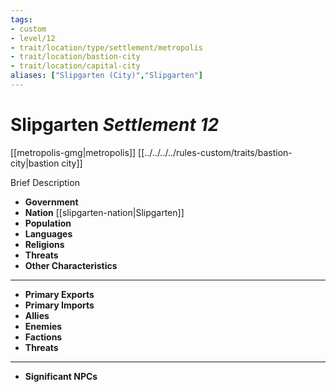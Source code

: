 ```yaml
---
tags:
- custom
- level/12 
- trait/location/type/settlement/metropolis 
- trait/location/bastion-city 
- trait/location/capital-city
aliases: ["Slipgarten (City)","Slipgarten"]
---
```

# Slipgarten *Settlement 12*
[[metropolis-gmg|metropolis]] [[../../../../rules-custom/traits/bastion-city|bastion city]]  

Brief Description

- **Government** 
- **Nation** [[slipgarten-nation|Slipgarten]] 
- **Population** 
- **Languages** 
- **Religions**
- **Threats** 
- **Other Characteristics** 
---
- **Primary Exports** 
- **Primary Imports** 
- **Allies** 
- **Enemies** 
- **Factions** 
- **Threats** 
---
- **Significant NPCs** 